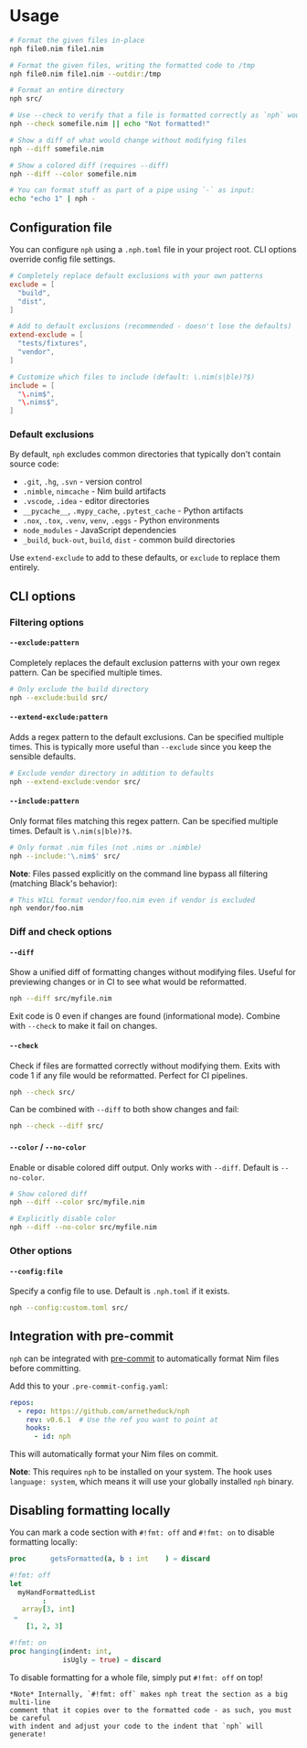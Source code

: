 # Usage

```sh
# Format the given files in-place
nph file0.nim file1.nim

# Format the given files, writing the formatted code to /tmp
nph file0.nim file1.nim --outdir:/tmp

# Format an entire directory
nph src/

# Use --check to verify that a file is formatted correctly as `nph` would - useful in CI
nph --check somefile.nim || echo "Not formatted!"

# Show a diff of what would change without modifying files
nph --diff somefile.nim

# Show a colored diff (requires --diff)
nph --diff --color somefile.nim

# You can format stuff as part of a pipe using `-` as input:
echo "echo 1" | nph -
```

## Configuration file

You can configure `nph` using a `.nph.toml` file in your project root. CLI
options override config file settings.

```toml
# Completely replace default exclusions with your own patterns
exclude = [
  "build",
  "dist",
]

# Add to default exclusions (recommended - doesn't lose the defaults)
extend-exclude = [
  "tests/fixtures",
  "vendor",
]

# Customize which files to include (default: \.nim(s|ble)?$)
include = [
  "\.nim$",
  "\.nims$",
]
```

### Default exclusions

By default, `nph` excludes common directories that typically don't contain
source code:

- `.git`, `.hg`, `.svn` - version control
- `.nimble`, `nimcache` - Nim build artifacts
- `.vscode`, `.idea` - editor directories
- `__pycache__`, `.mypy_cache`, `.pytest_cache` - Python artifacts
- `.nox`, `.tox`, `.venv`, `venv`, `.eggs` - Python environments
- `node_modules` - JavaScript dependencies
- `_build`, `buck-out`, `build`, `dist` - common build directories

Use `extend-exclude` to add to these defaults, or `exclude` to replace them
entirely.

## CLI options

### Filtering options

#### `--exclude:pattern`

Completely replaces the default exclusion patterns with your own regex pattern.
Can be specified multiple times.

```sh
# Only exclude the build directory
nph --exclude:build src/
```

#### `--extend-exclude:pattern`

Adds a regex pattern to the default exclusions. Can be specified multiple times.
This is typically more useful than `--exclude` since you keep the sensible
defaults.

```sh
# Exclude vendor directory in addition to defaults
nph --extend-exclude:vendor src/
```

#### `--include:pattern`

Only format files matching this regex pattern. Can be specified multiple times.
Default is `\.nim(s|ble)?$`.

```sh
# Only format .nim files (not .nims or .nimble)
nph --include:'\.nim$' src/
```

**Note**: Files passed explicitly on the command line bypass all filtering
(matching Black's behavior):

```sh
# This WILL format vendor/foo.nim even if vendor is excluded
nph vendor/foo.nim
```

### Diff and check options

#### `--diff`

Show a unified diff of formatting changes without modifying files. Useful for
previewing changes or in CI to see what would be reformatted.

```sh
nph --diff src/myfile.nim
```

Exit code is 0 even if changes are found (informational mode). Combine with
`--check` to make it fail on changes.

#### `--check`

Check if files are formatted correctly without modifying them. Exits with code 1
if any file would be reformatted. Perfect for CI pipelines.

```sh
nph --check src/
```

Can be combined with `--diff` to both show changes and fail:

```sh
nph --check --diff src/
```

#### `--color` / `--no-color`

Enable or disable colored diff output. Only works with `--diff`. Default is
`--no-color`.

```sh
# Show colored diff
nph --diff --color src/myfile.nim

# Explicitly disable color
nph --diff --no-color src/myfile.nim
```

### Other options

#### `--config:file`

Specify a config file to use. Default is `.nph.toml` if it exists.

```sh
nph --config:custom.toml src/
```

## Integration with pre-commit

`nph` can be integrated with [pre-commit](https://pre-commit.com/) to
automatically format Nim files before committing.

Add this to your `.pre-commit-config.yaml`:

```yaml
repos:
  - repo: https://github.com/arnetheduck/nph
    rev: v0.6.1  # Use the ref you want to point at
    hooks:
      - id: nph
```

This will automatically format your Nim files on commit.

**Note**: This requires `nph` to be installed on your system. The hook uses
`language: system`, which means it will use your globally installed `nph`
binary.

## Disabling formatting locally

You can mark a code section with `#!fmt: off` and `#!fmt: on` to disable
formatting locally:

```nim
proc      getsFormatted(a, b : int    ) = discard

#!fmt: off
let
  myHandFormattedList
        :
   array[3, int]
 =
    [1, 2, 3]

#!fmt: on
proc hanging(indent: int,
             isUgly = true) = discard
```

To disable formatting for a whole file, simply put `#!fmt: off` on top!

```admonish note
*Note* Internally, `#!fmt: off` makes nph treat the section as a big multi-line
comment that it copies over to the formatted code - as such, you must be careful
with indent and adjust your code to the indent that `nph` will generate!
```
